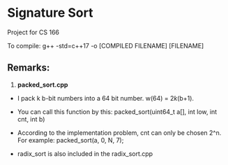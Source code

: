 # Signature Sort
Project for CS 166

To compile: g++ -std=c++17 -o [COMPILED FILENAME] [FILENAME]


## Remarks:

1.  **packed_sort.cpp**

 *  I pack k b-bit numbers into a 64 bit number. w(64) = 2*k*(b+1).

 *  You can call this function by this: packed_sort(uint64_t a[],  int low, int cnt, int b)

 *  According to the implementation problem, cnt can only be chosen 2^n. For example:
  packed_sort(a, 0, N, 7);

 * radix_sort is also included in the radix_sort.cpp